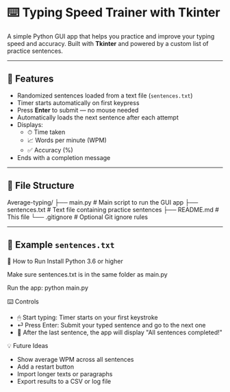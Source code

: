 # ⌨️ Typing Speed Trainer with Tkinter

A simple Python GUI app that helps you practice and improve your typing speed and accuracy. Built with **Tkinter** and powered by a custom list of practice sentences.

---

## 🧠 Features

- Randomized sentences loaded from a text file (`sentences.txt`)
- Timer starts automatically on first keypress
- Press **Enter** to submit — no mouse needed
- Automatically loads the next sentence after each attempt
- Displays:
  - ⏱ Time taken
  - 📈 Words per minute (WPM)
  - ✅ Accuracy (%)
- Ends with a completion message

---

## 📁 File Structure
Average-typing/
├── main.py # Main script to run the GUI app
├── sentences.txt # Text file containing practice sentences
├── README.md # This file
└── .gitignore # Optional Git ignore rules


---

## 📜 Example `sentences.txt`

🚀 How to Run
Install Python 3.6 or higher

Make sure sentences.txt is in the same folder as main.py

Run the app:
python main.py

⌨️ Controls
- 🖱 Start typing: Timer starts on your first keystroke
- ⏎ Press Enter: Submit your typed sentence and go to the next one
- 🏁 After the last sentence, the app will display "All sentences completed!"

💡 Future Ideas
- Show average WPM across all sentences
- Add a restart button
- Import longer texts or paragraphs
- Export results to a CSV or log file
